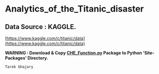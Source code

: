 # Analytics_of_the_Titanic_disaster

## Data Source : KAGGLE.

[https://www.kaggle.com/c/titanic/data](https://www.kaggle.com/c/titanic/data)

**WARNING : Download & Copy [CHE_Function.py](https://github.com/CHESyrian/CHE_Functions) Package to Python 'Site-Packages' Directory.**

<code>Tarek Ghajary</code>
